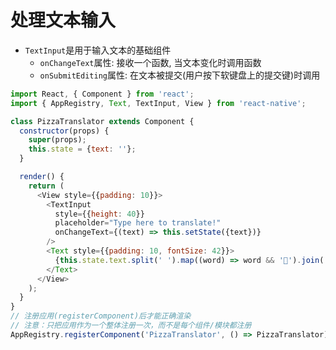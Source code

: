# 处理文本输入

* `TextInput`是用于输入文本的基础组件
    - `onChangeText`属性: 接收一个函数, 当文本变化时调用函数
    - `onSubmitEditing`属性: 在文本被提交(用户按下软键盘上的提交键)时调用

```javascript
import React, { Component } from 'react';
import { AppRegistry, Text, TextInput, View } from 'react-native';

class PizzaTranslator extends Component {
  constructor(props) {
    super(props);
    this.state = {text: ''};
  }

  render() {
    return (
      <View style={{padding: 10}}>
        <TextInput
          style={{height: 40}}
          placeholder="Type here to translate!"
          onChangeText={(text) => this.setState({text})}
        />
        <Text style={{padding: 10, fontSize: 42}}>
          {this.state.text.split(' ').map((word) => word && '🍕').join(' ')}
        </Text>
      </View>
    );
  }
}
// 注册应用(registerComponent)后才能正确渲染
// 注意：只把应用作为一个整体注册一次，而不是每个组件/模块都注册
AppRegistry.registerComponent('PizzaTranslator', () => PizzaTranslator);
```
